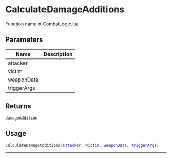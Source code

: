 # CalculateDamageAdditions

Function name in CombatLogic.lua

## Parameters

| Name        | Description |
| ----------- | ----------- |
| attacker    |             |
| victim      |             |
| weaponData  |             |
| triggerArgs |             |

## Returns

`damageAddition`

## Usage

```lua
CalculateDamageAdditions(attacker, victim, weaponData, triggerArgs)
```

---
